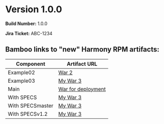 # Version 1.0.0

**Build Number:** 1.0.0

**Jira Ticket:** ABC-1234

## Bamboo links to "new" Harmony RPM artifacts: 

| Component | Artifact URL  | 
|---|---|
|  Example02 | [War  2](http://3.137.150.78:8085/browse/RXDEM-E2-2/artifact/shared/War--2/rxdemo-api.war) | 
|  Example03 | [My War  3](http://3.137.150.78:8085/browse/RXDEM-E3-9/artifact/shared/My-War--3/rxdemo-api.war) | 
|  Main | [War for deployment](http://3.137.150.78:8085/browse/RXDEM-MAIN-18/artifact/shared/War-for-deployment/rxdemo-api.war) | 
|  With SPECS | [My War  3](http://3.137.150.78:8085/browse/RXDEM-WSPECS-2/artifact/shared/My-War--3/rxdemo-api.war) | 
|  With SPECSmaster | [My War  3](http://3.137.150.78:8085/browse/RXDEM-WSPECSMASTER-2/artifact/shared/My-War--3/rxdemo-api.war) | 
|  With SPECSv1.2 | [My War  3](http://3.137.150.78:8085/browse/RXDEM-WSPECSV12-2/artifact/shared/My-War--3/rxdemo-api.war) | 


